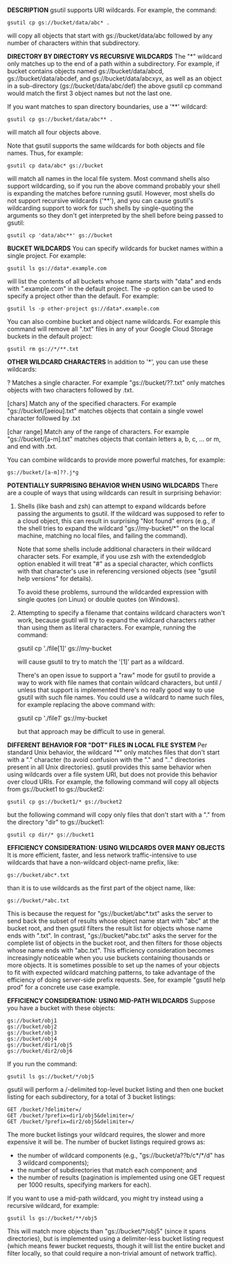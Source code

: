 <B>DESCRIPTION</B>
  gsutil supports URI wildcards. For example, the command:

    gsutil cp gs://bucket/data/abc* .

  will copy all objects that start with gs://bucket/data/abc followed by any
  number of characters within that subdirectory.


<B>DIRECTORY BY DIRECTORY VS RECURSIVE WILDCARDS</B>
  The "*" wildcard only matches up to the end of a path within
  a subdirectory. For example, if bucket contains objects
  named gs://bucket/data/abcd, gs://bucket/data/abcdef,
  and gs://bucket/data/abcxyx, as well as an object in a sub-directory
  (gs://bucket/data/abc/def) the above gsutil cp command would match the
  first 3 object names but not the last one.

  If you want matches to span directory boundaries, use a '**' wildcard:

    gsutil cp gs://bucket/data/abc** .

  will match all four objects above.

  Note that gsutil supports the same wildcards for both objects and file names.
  Thus, for example:

    gsutil cp data/abc* gs://bucket

  will match all names in the local file system. Most command shells also
  support wildcarding, so if you run the above command probably your shell
  is expanding the matches before running gsutil. However, most shells do not
  support recursive wildcards ('**'), and you can cause gsutil's wildcarding
  support to work for such shells by single-quoting the arguments so they
  don't get interpreted by the shell before being passed to gsutil:

    gsutil cp 'data/abc**' gs://bucket


<B>BUCKET WILDCARDS</B>
  You can specify wildcards for bucket names within a single project. For
  example:

    gsutil ls gs://data*.example.com

  will list the contents of all buckets whose name starts with "data" and
  ends with ".example.com" in the default project. The -p option can be used
  to specify a project other than the default.  For example:

    gsutil ls -p other-project gs://data*.example.com

  You can also combine bucket and object name wildcards. For example this
  command will remove all ".txt" files in any of your Google Cloud Storage
  buckets in the default project:

    gsutil rm gs://*/**.txt


<B>OTHER WILDCARD CHARACTERS</B>
  In addition to '*', you can use these wildcards:

  ?
    Matches a single character. For example "gs://bucket/??.txt"
    only matches objects with two characters followed by .txt.

  [chars]
    Match any of the specified characters. For example
    "gs://bucket/[aeiou].txt" matches objects that contain a single vowel
    character followed by .txt

  [char range]
    Match any of the range of characters. For example
    "gs://bucket/[a-m].txt" matches objects that contain letters
    a, b, c, ... or m, and end with .txt.

  You can combine wildcards to provide more powerful matches, for example:

    gs://bucket/[a-m]??.j*g


<B>POTENTIALLY SURPRISING BEHAVIOR WHEN USING WILDCARDS</B>
  There are a couple of ways that using wildcards can result in surprising
  behavior:

  1. Shells (like bash and zsh) can attempt to expand wildcards before passing
     the arguments to gsutil. If the wildcard was supposed to refer to a cloud
     object, this can result in surprising "Not found" errors (e.g., if the
     shell tries to expand the wildcard "gs://my-bucket/*" on the local
     machine, matching no local files, and failing the command).

     Note that some shells include additional characters in their wildcard
     character sets. For example, if you use zsh with the extendedglob option
     enabled it will treat "#" as a special character, which conflicts with
     that character's use in referencing versioned objects (see
     "gsutil help versions" for details).

     To avoid these problems, surround the wildcarded expression with single
     quotes (on Linux) or double quotes (on Windows).

  2. Attempting to specify a filename that contains wildcard characters won't
     work, because gsutil will try to expand the wildcard characters rather
     than using them as literal characters. For example, running the command:

       gsutil cp './file[1]' gs://my-bucket

     will cause gsutil to try to match the '[1]' part as a wildcard.

     There's an open issue to support a "raw" mode for gsutil to provide a
     way to work with file names that contain wildcard characters, but until /
     unless that support is implemented there's no really good way to use
     gsutil with such file names. You could use a wildcard to name such files,
     for example replacing the above command with:

       gsutil cp './file*1*' gs://my-bucket

     but that approach may be difficult to use in general.


<B>DIFFERENT BEHAVIOR FOR "DOT" FILES IN LOCAL FILE SYSTEM</B>
  Per standard Unix behavior, the wildcard "*" only matches files that don't
  start with a "." character (to avoid confusion with the "." and ".."
  directories present in all Unix directories). gsutil provides this same
  behavior when using wildcards over a file system URI, but does not provide
  this behavior over cloud URIs. For example, the following command will copy
  all objects from gs://bucket1 to gs://bucket2:

    gsutil cp gs://bucket1/* gs://bucket2

  but the following command will copy only files that don't start with a "."
  from the directory "dir" to gs://bucket1:

    gsutil cp dir/* gs://bucket1


<B>EFFICIENCY CONSIDERATION: USING WILDCARDS OVER MANY OBJECTS</B>
  It is more efficient, faster, and less network traffic-intensive
  to use wildcards that have a non-wildcard object-name prefix, like:

    gs://bucket/abc*.txt

  than it is to use wildcards as the first part of the object name, like:

    gs://bucket/*abc.txt

  This is because the request for "gs://bucket/abc*.txt" asks the server to send
  back the subset of results whose object name start with "abc" at the bucket
  root, and then gsutil filters the result list for objects whose name ends with
  ".txt".  In contrast, "gs://bucket/*abc.txt" asks the server for the complete
  list of objects in the bucket root, and then filters for those objects whose
  name ends with "abc.txt". This efficiency consideration becomes increasingly
  noticeable when you use buckets containing thousands or more objects. It is
  sometimes possible to set up the names of your objects to fit with expected
  wildcard matching patterns, to take advantage of the efficiency of doing
  server-side prefix requests. See, for example "gsutil help prod" for a
  concrete use case example.


<B>EFFICIENCY CONSIDERATION: USING MID-PATH WILDCARDS</B>
  Suppose you have a bucket with these objects:

    gs://bucket/obj1
    gs://bucket/obj2
    gs://bucket/obj3
    gs://bucket/obj4
    gs://bucket/dir1/obj5
    gs://bucket/dir2/obj6

  If you run the command:

    gsutil ls gs://bucket/*/obj5

  gsutil will perform a /-delimited top-level bucket listing and then one bucket
  listing for each subdirectory, for a total of 3 bucket listings:

    GET /bucket/?delimiter=/
    GET /bucket/?prefix=dir1/obj5&delimiter=/
    GET /bucket/?prefix=dir2/obj5&delimiter=/

  The more bucket listings your wildcard requires, the slower and more expensive
  it will be. The number of bucket listings required grows as:

  - the number of wildcard components (e.g., "gs://bucket/a??b/c*/*/d"
    has 3 wildcard components);
  - the number of subdirectories that match each component; and
  - the number of results (pagination is implemented using one GET
    request per 1000 results, specifying markers for each).

  If you want to use a mid-path wildcard, you might try instead using a
  recursive wildcard, for example:

    gsutil ls gs://bucket/**/obj5

  This will match more objects than "gs://bucket/*/obj5" (since it spans
  directories), but is implemented using a delimiter-less bucket listing
  request (which means fewer bucket requests, though it will list the entire
  bucket and filter locally, so that could require a non-trivial amount of
  network traffic).